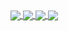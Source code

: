 <a href="https://github.com/arkanttus/DoacoesUfac">
  <img align="center" src="https://github-readme-stats.vercel.app/api/pin/?username=arkanttus&repo=DoacoesUfac&theme=radical" />
</a>

<a href="https://github.com/arkanttus/EmotiTEA">
  <img align="center" src="https://github-readme-stats.vercel.app/api/pin/?username=arkanttus&repo=EmotiTEA&theme=radical" />
</a>

<a href="https://github.com/anuraghazra/github-readme-stats">
  <img align="center" src="https://github-readme-stats.vercel.app/api?username=arkanttus&theme=radical&show_icons=true&include_all_commits=true&count_private=true" />
</a>

<a href="#">
  <img align="center" src="https://github-readme-stats.vercel.app/api/top-langs/?username=arkanttus&layout=compact&theme=radical&langs_count=8" />
</a>
